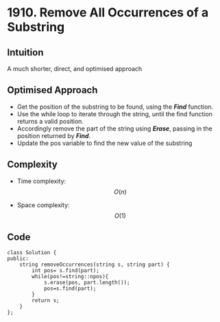 # 1910. Remove All Occurrences of a Substring

## Intuition
A much shorter, direct, and optimised approach

## Optimised Approach
- Get the position of the substring to be found, using the ***Find*** function.
- Use the while loop to iterate through the string, until the find function returns a valid position.
- Accordingly remove the part of the string using ***Erase***, passing in the position returned by ***Find***.
- Update the pos variable to find the new value of the substring 

## Complexity
- Time complexity:
$$O(n)$$ 

- Space complexity:
$$O(1)$$

## Code
```
class Solution {
public:
    string removeOccurrences(string s, string part) {
        int pos= s.find(part);
        while(pos!=string::npos){
            s.erase(pos, part.length());
            pos=s.find(part);
        }
        return s;
    }
};
```
